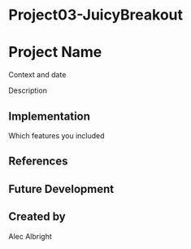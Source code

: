 # Project03-JuicyBreakout

# Project Name
Context and date

Description

## Implementation
Which features you included

## References

## Future Development

## Created by
Alec Albright
